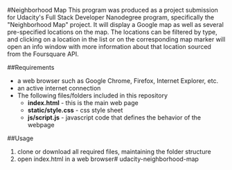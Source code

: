 #Neighborhood Map
This program was produced as a project submission for Udacity's Full Stack Developer Nanodegree program, specifically
the "Neighborhood Map" project.  It will display a Google map as well as several pre-specified locations on the map.  The locations can be filtered by type, and clicking on a location in the list or on the corresponding map marker will open an info window with more information about that location sourced from the Foursquare API.

##Requirements
- a web browser such as Google Chrome, Firefox, Internet Explorer, etc.
- an active internet connection
- The following files/folders included in this repository 
  - **index.html** - this is the main web page
  - **static/style.css** - css style sheet
  - **js/script.js** - javascript code that defines the behavior of the webpage

##Usage
1.  clone or download all required files, maintaining the folder structure
2.  open index.html in a web browser# udacity-neighborhood-map
